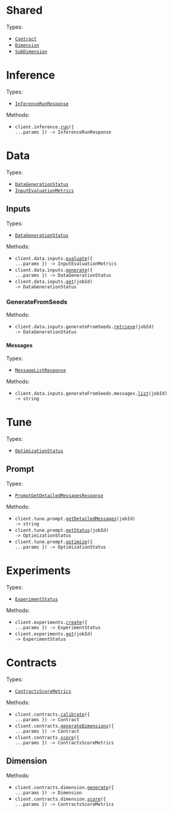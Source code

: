 # Shared

Types:

- <code><a href="./src/resources/shared.ts">Contract</a></code>
- <code><a href="./src/resources/shared.ts">Dimension</a></code>
- <code><a href="./src/resources/shared.ts">SubDimension</a></code>

# Inference

Types:

- <code><a href="./src/resources/inference.ts">InferenceRunResponse</a></code>

Methods:

- <code title="post /inference/run">client.inference.<a href="./src/resources/inference.ts">run</a>({ ...params }) -> InferenceRunResponse</code>

# Data

Types:

- <code><a href="./src/resources/data/data.ts">DataGenerationStatus</a></code>
- <code><a href="./src/resources/data/data.ts">InputEvaluationMetrics</a></code>

## Inputs

Types:

- <code><a href="./src/resources/data/inputs/inputs.ts">DataGenerationStatus</a></code>

Methods:

- <code title="post /data/input/evaluate">client.data.inputs.<a href="./src/resources/data/inputs/inputs.ts">evaluate</a>({ ...params }) -> InputEvaluationMetrics</code>
- <code title="post /data/input/generate">client.data.inputs.<a href="./src/resources/data/inputs/inputs.ts">generate</a>({ ...params }) -> DataGenerationStatus</code>
- <code title="get /data/input/generate/{job_id}">client.data.inputs.<a href="./src/resources/data/inputs/inputs.ts">get</a>(jobId) -> DataGenerationStatus</code>

### GenerateFromSeeds

Methods:

- <code title="get /data/input/generate_from_seeds/{job_id}">client.data.inputs.generateFromSeeds.<a href="./src/resources/data/inputs/generate-from-seeds/generate-from-seeds.ts">retrieve</a>(jobId) -> DataGenerationStatus</code>

#### Messages

Types:

- <code><a href="./src/resources/data/inputs/generate-from-seeds/messages.ts">MessageListResponse</a></code>

Methods:

- <code title="get /data/input/generate_from_seeds/{job_id}/messages">client.data.inputs.generateFromSeeds.messages.<a href="./src/resources/data/inputs/generate-from-seeds/messages.ts">list</a>(jobId) -> string</code>

# Tune

Types:

- <code><a href="./src/resources/tune/tune.ts">OptimizationStatus</a></code>

## Prompt

Types:

- <code><a href="./src/resources/tune/prompt.ts">PromptGetDetailedMessagesResponse</a></code>

Methods:

- <code title="get /tune/prompt/{job_id}/messages">client.tune.prompt.<a href="./src/resources/tune/prompt.ts">getDetailedMessages</a>(jobId) -> string</code>
- <code title="get /tune/prompt/{job_id}">client.tune.prompt.<a href="./src/resources/tune/prompt.ts">getStatus</a>(jobId) -> OptimizationStatus</code>
- <code title="post /tune/prompt">client.tune.prompt.<a href="./src/resources/tune/prompt.ts">optimize</a>({ ...params }) -> OptimizationStatus</code>

# Experiments

Types:

- <code><a href="./src/resources/experiments.ts">ExperimentStatus</a></code>

Methods:

- <code title="post /experiments">client.experiments.<a href="./src/resources/experiments.ts">create</a>({ ...params }) -> ExperimentStatus</code>
- <code title="get /experiments/{job_id}">client.experiments.<a href="./src/resources/experiments.ts">get</a>(jobId) -> ExperimentStatus</code>

# Contracts

Types:

- <code><a href="./src/resources/contracts/contracts.ts">ContractsScoreMetrics</a></code>

Methods:

- <code title="post /contracts/calibrate">client.contracts.<a href="./src/resources/contracts/contracts.ts">calibrate</a>({ ...params }) -> Contract</code>
- <code title="post /contracts/generate_dimensions">client.contracts.<a href="./src/resources/contracts/contracts.ts">generateDimensions</a>({ ...params }) -> Contract</code>
- <code title="post /contracts/score">client.contracts.<a href="./src/resources/contracts/contracts.ts">score</a>({ ...params }) -> ContractsScoreMetrics</code>

## Dimension

Methods:

- <code title="post /contracts/dimensions/generate">client.contracts.dimension.<a href="./src/resources/contracts/dimension.ts">generate</a>({ ...params }) -> Dimension</code>
- <code title="post /contracts/dimensions/score">client.contracts.dimension.<a href="./src/resources/contracts/dimension.ts">score</a>({ ...params }) -> ContractsScoreMetrics</code>
